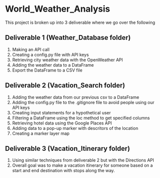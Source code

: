 # World_Weather_Analysis
This project is broken up into 3 deliverable where we go over the following

## Deliverable 1 (Weather_Database folder)
1. Making an API call
2. Creating a config.py file with API keys
3. Retrieving city weather data with the OpenWeather API
4. Adding the weather data to a DataFrame
5. Export the DataFrame to a CSV file

## Deliverable 2 (Vacation_Search folder)
1. Adding the weather data from our previous csv to a DataFrame
2. Adding the config.py file to the .gitignore file to avoid people using our API keys
3. Creating input statements for a hypothetical user
4. Filtering a DataFrame using the loc method to get specified columns
5. Retrieving hotel data using the Google Places API
6. Adding data to a pop-up marker with descritors of the location
7. Creating a marker layer map

## Deliverable 3 (Vacation_Itinerary folder)
1. Using similar techniques from deliverable 2 but with the Directions API
2. Overall goal was to make a vacation itinerary for someone based on a start and end destination with stops along the way.